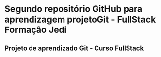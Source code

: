 # Segundo repositório GitHub para aprendizagem projetoGit - FullStack Formação Jedi
## Projeto de aprendizado Git - Curso FullStack

    